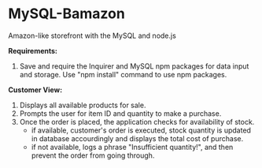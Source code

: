 # MySQL-Bamazon
Amazon-like storefront with the MySQL and node.js

**Requirements:** 
1. Save and require the Inquirer and MySQL npm packages for data input and storage. Use "npm install" command to use npm packages.

**Customer View:**
1. Displays all available products for sale.
2. Prompts the user for item ID and quantity to make a purchase.
3. Once the order is placed, the application checks for availability of stock.
    * if available, customer's order is executed, stock quantity is updated in database accourdingly and displays    the total cost of purchase.
    * if not available, logs a phrase "Insufficient quantity!", and then prevent the order from going through.


